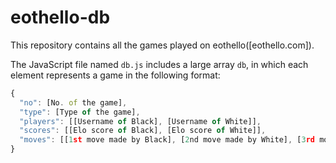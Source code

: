 # eothello-db
This repository contains all the games played on eothello([eothello.com]).

The JavaScript file named `db.js` includes a large array `db`, in which each element represents a game in the following format:
```javascript
{
  "no": [No. of the game],
  "type": [Type of the game],
  "players": [[Username of Black], [Username of White]],
  "scores": [[Elo score of Black], [Elo score of White]],
  "moves": [[1st move made by Black], [2nd move made by White], [3rd move made by Black], ..., [2nd last move], [the last move]]
}
```
